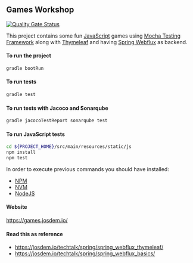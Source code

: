 Games Workshop
----------------------------

[![Quality Gate Status](https://sonar.josdem.io/api/project_badges/measure?project=com.jos.dem.games%3Agames-workshop&metric=alert_status)](https://sonar.josdem.io/dashboard?id=com.jos.dem.games%3Agames-workshop)

This project contains some fun [JavaScript](https://developer.mozilla.org/en-US/docs/Web/JavaScript) games using [Mocha Testing Framework](https://mochajs.org/) along with [Thymeleaf](https://www.thymeleaf.org/) and having [Spring Webflux](https://docs.spring.io/spring-framework/docs/current/reference/html/web-reactive.html) as backend.

#### To run the project

```bash
gradle bootRun
```

#### To run tests

```bash
gradle test
```

#### To run tests with Jacoco and Sonarqube

```bash
gradle jacocoTestReport sonarqube test
```

#### To run JavaScript tests

```bash
cd ${PROJECT_HOME}/src/main/resources/static/js
npm install
npm test
```

In order to execute previous commands you should have installed:

- [NPM](https://www.npmjs.com/)
- [NVM](https://github.com/nvm-sh/nvm)
- [NodeJS](https://nodejs.org/en/)

#### Website

https://games.josdem.io/

#### Read this as reference

* https://josdem.io/techtalk/spring/spring_webflux_thymeleaf/
* https://josdem.io/techtalk/spring/spring_webflux_basics/
